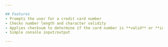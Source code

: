 ```yaml
---

## Features
- Prompts the user for a credit card number
- Checks number length and character validity
- Applies checksum to determine if the card number is **valid** or **invalid**
- Simple console input/output

---
```

